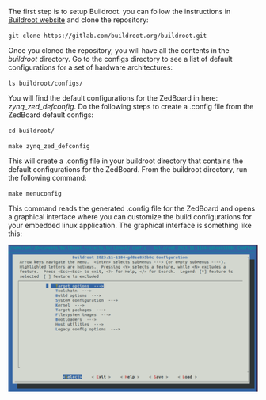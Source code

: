 The first step is to setup Buildroot. you can follow the instructions in [Buildroot website](https://buildroot.org/) and clone the repository:

`git clone https://gitlab.com/buildroot.org/buildroot.git`

Once you cloned the repository, you will have all the contents in the _buildroot_ directory. Go to the configs directory to see a list of default configurations for a set of hardware architectures:

`ls buildroot/configs/`

You will find the default configurations for the ZedBoard in here: _zynq_zed_defconfig_. Do the following steps to create a .config file from the ZedBoard default configs:

`cd buildroot/`

`make zynq_zed_defconfig`

This will create a .config file in your buildroot directory that contains the default configurations for the ZedBoard. From the buildroot directory, run the following command:

`make menuconfig`

This command reads the generated .config file for the ZedBoard and opens a graphical interface where you can customize the build configurations for your embedded linux application. The graphical interface is something like this:

![Buildroot Graphical Interface](https://github.com/Amir-Mansoori/Embedded-Linux-ZedBoard-Buildroot/blob/main/Images/Buildroot-GUI.png)
